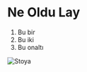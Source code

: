 
# Ne Oldu Lay
1. Bu bir
2. Bu iki
3. Bu onaltı

![Stoya](http://t2.gstatic.com/licensed-image?q=tbn:ANd9GcQ_vVz1S2Kwt3oO2vTTd-gcUtgS-4JyOZmGkMKBsoBu19MuWh3p-dcJN8EIJ4FONNiC)
